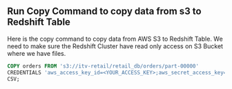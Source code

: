 ## Run Copy Command to copy data from s3 to Redshift Table

Here is the copy command to copy data from AWS S3 to Redshift Table. We need to make sure the Redshift Cluster have read only access on S3 Bucket where we have files.

```sql
COPY orders FROM 's3://itv-retail/retail_db/orders/part-00000' 
CREDENTIALS 'aws_access_key_id=<YOUR_ACCESS_KEY>;aws_secret_access_key=<YOUR_SECRET_KEY>'
CSV;
```